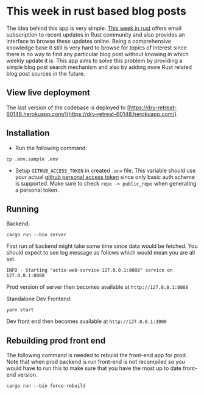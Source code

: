 # This week in rust based blog posts

The idea behind this app is very simple. [This week in rust](https://github.com/emberian/this-week-in-rust) offers email subscription to recent updates in Rust community and also provides an interface to browse these updates online. Being a comprehensive knowledge base it still is very hard to browse for topics of interest since there is no way to find any particular blog post without knowing in which weekly update it is. This app aims to solve this problem by providing a simple blog post search mechanism and also by adding more Rust related blog post sources in the future.

## View live deployment

The last version of the codebase is deployed to [https://dry-retreat-60148.herokuapp.com/](https://dry-retreat-60148.herokuapp.com/)

## Installation

- Run the following command:
```shell script
cp .env.sample .env
```
- Setup `GITHUB_ACCESS_TOKEN` in created `.env` file. This variable should use your actual [github personal access token](https://help.github.com/en/github/authenticating-to-github/creating-a-personal-access-token-for-the-command-line) since only basic auth scheme is supported. Make sure to check `repo -> public_repo` when generating a personal token.

## Running

Backend:
```shell script
cargo run --bin server
```

First run of backend might take some time since data would be fetched. You should expect to see log message as follows which would mean you are all set.

```
INFO - Starting "actix-web-service-127.0.0.1:8088" service on 127.0.0.1:8088
```

Prod version of server then becomes available at `http://127.0.0.1:8088`

Standalone Dev Frontend:
```shell script
yarn start
```

Dev front end then becomes available at `http://127.0.0.1:3000`

## Rebuilding prod front end

The following command is needed to rebuild the front-end app for prod. Note that when prod backend is run front-end is not recompiled so you would have to run this to make sure that you have the most up to date front-end version.
```shell script
cargo run --bin force-rebuild
```